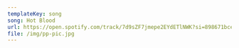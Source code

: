 ```yaml
---
templateKey: song
song: Hot Blood
url: https://open.spotify.com/track/7d9sZF7jmepe2EYdETlNWK?si=898671bce6754758
file: /img/pp-pic.jpg
---
```

